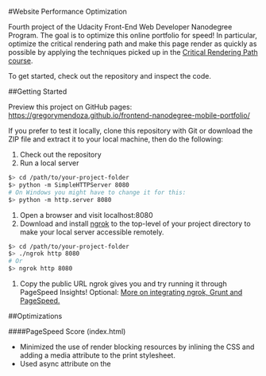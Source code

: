#Website Performance Optimization

Fourth project of the Udacity Front-End Web Developer Nanodegree Program. The goal is to optimize this online portfolio for speed! In particular, optimize the critical rendering path and make this page render as quickly as possible by applying the techniques picked up in the [Critical Rendering Path course](https://www.udacity.com/course/ud884).

To get started, check out the repository and inspect the code.

##Getting Started

Preview this project on GitHub pages: https://gregorymendoza.github.io/frontend-nanodegree-mobile-portfolio/

If you prefer to test it locally, clone this repository with Git or download the ZIP file and extract it to your local machine, then do the following:

1. Check out the repository
1. Run a local server

  ```bash
  $> cd /path/to/your-project-folder
  $> python -m SimpleHTTPServer 8080
  # On Windows you might have to change it for this:
  $> python -m http.server 8080
  ```

1. Open a browser and visit localhost:8080
1. Download and install [ngrok](https://ngrok.com/) to the top-level of your project directory to make your local server accessible remotely.

  ``` bash
  $> cd /path/to/your-project-folder
  $> ./ngrok http 8080
  # Or
  $> ngrok http 8080
  ```

1. Copy the public URL ngrok gives you and try running it through PageSpeed Insights! Optional: [More on integrating ngrok, Grunt and PageSpeed.](http://www.jamescryer.com/2014/06/12/grunt-pagespeed-and-ngrok-locally-testing/)

##Optimizations

####PageSpeed Score (index.html)

* Minimized the use of render blocking resources by inlining the CSS and adding a media attribute to the print stylesheet.
* Used async attribute on the <script> tags to unblock the critical routing path, the browser will download and execute the scripts but it won’t block the parser and it won’t block on CSS.
* Minified all CSS and JavaScript resources using Grunt.
* Optimized and compressed the portfolio's thumbnail of the pizzeria project.

####Getting Rid of Jank (pizza.html, main.js)

* Removed the determineDX function since it was unnecessarily complicated. The changePizzaSizes now simply figures out which width it wants and sets the width for every element to that percentage.
* As a good JavaScript practice, I assigned the operations and redudant calls to their own variables before the loops to reduce calculations.
* Replaced querySelectorAll with getElementsByClassName for better performance and faster access to the DOM.
* Promoted the background pizzas to their own layers by adding a will-change CSS property to the .mover class. This technique or hack is made to avoid having to paint the whole page everytime there's movement.

